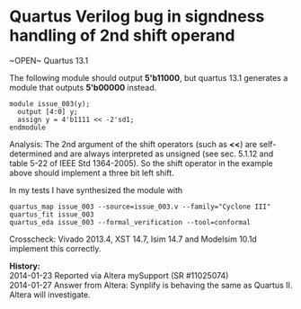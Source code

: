 
Quartus Verilog bug in signdness handling of 2nd shift operand
==============================================================

~OPEN~ Quartus 13.1

The following module should output **5'b11000**, but quartus 13.1 generates a 
module that outputs **5'b00000** instead.

    module issue_003(y);
      output [4:0] y;
      assign y = 4'b1111 << -2'sd1;
    endmodule

Analysis: The 2nd argument of the shift operators (such as **<<**) are
self-determined and are always interpreted as unsigned (see sec. 5.1.12 and
table 5-22 of IEEE Std 1364-2005). So the shift operator in the example
above should implement a three bit left shift.

In my tests I have synthesized the module with

    quartus_map issue_003 --source=issue_003.v --family="Cyclone III"
    quartus_fit issue_003
    quartus_eda issue_003 --formal_verification --tool=conformal

Crosscheck: Vivado 2013.4, XST 14.7, Isim 14.7 and Modelsim 10.1d implement this
correctly.

**History:**  
2014-01-23 Reported via Altera mySupport (SR #11025074)  
2014-01-27 Answer from Altera: Synplify is behaving the same as Quartus II. Altera will investigate.

